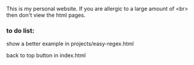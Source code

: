 This is my personal website. If you are allergic to a large amount of \<br> then don't view the html pages.


### to do list:

show a better example in projects/easy-regex.html 

back to top button in index.html

